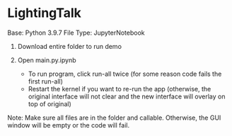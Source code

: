 # LightingTalk

Base: Python 3.9.7
File Type: JupyterNotebook

1. Download entire folder to run demo

2. Open main.py.ipynb
    - To run program, click run-all twice (for some reason code fails the first run-all)
    - Restart the kernel if you want to re-run the app (otherwise, the original interface will not clear and the new interface will overlay on top of original)

Note: Make sure all files are in the folder and callable. Otherwise, the GUI window will be empty or the code will fail. 
